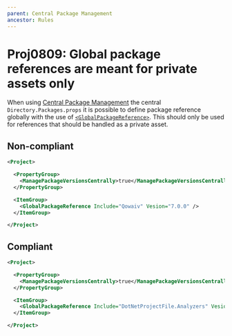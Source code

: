 ```yaml
---
parent: Central Package Management
ancestor: Rules
---
```


# Proj0809: Global package references are meant for private assets only
When using [Central Package Management](Proj0800.md) the central `Directory.Packages.props`
it is possible to define package reference globally with the use of
[`<GlobalPackageReference>`](https://learn.microsoft.com/en-us/nuget/consume-packages/central-package-management#global-package-references).
This should only be used for references that should be handled as a private asset.

## Non-compliant
``` xml
<Project>

  <PropertyGroup>
    <ManagePackageVersionsCentrally>true</ManagePackageVersionsCentrally>
  </PropertyGroup>

  <ItemGroup>
    <GlobalPackageReference Include="Qowaiv" Vesion="7.0.0" />
  </ItemGroup>

</Project>
```

## Compliant
``` xml
<Project>

  <PropertyGroup>
    <ManagePackageVersionsCentrally>true</ManagePackageVersionsCentrally>
  </PropertyGroup>

  <ItemGroup>
    <GlobalPackageReference Include="DotNetProjectFile.Analyzers" Vesion="1.5.8" />
  </ItemGroup>

</Project>
```
